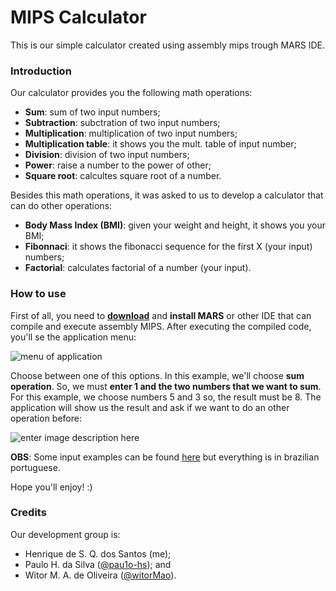
# MIPS Calculator
This is our simple calculator created using assembly mips trough MARS IDE. 
  
### Introduction
Our calculator provides you the following math operations:

 - **Sum**: sum of two input numbers;
 - **Subtraction**: subctration of two input numbers;
 - **Multiplication**: multiplication of two input numbers;
 - **Multiplication table**: it shows you the mult. table of input number;
 - **Division**: division of two input numbers;
 - **Power**: raise a number to the power of other;
 - **Square root**: calcultes square root of a number.
 
Besides this math operations, it was asked to us to develop a calculator  that can do other operations:
 - **Body Mass Index (BMI)**: given your weight and height, it shows you your BMI;
 - **Fibonnaci**: it shows the fibonacci sequence for the first X (your input) numbers;
 - **Factorial**: calculates factorial of a number (your input).
### How to use
First of all, you need to [**download**](https://courses.missouristate.edu/KenVollmar/MARS/download.htm) and **install MARS** or other IDE that can compile and execute assembly MIPS. After executing the compiled code, you'll se the application menu:

![menu of application](https://i.imgur.com/sGIHTJp.png)

Choose between one of this options. In this example, we'll choose **sum operation**. So, we must **enter 1 and the two numbers that we want to sum**. For this example, we choose numbers 5 and 3 so, the result must be 8. The application will show us the result and ask if we want to do an other operation before:

![enter image description here](https://i.imgur.com/qHplMLb.png)

**OBS**: Some input examples can be found [here](https://github.com/henriquesqs/Graduation-codes/blob/master/Organization%20and%20Architecture%20of%20Computer/Calculadora/casosTeste.txt) but everything is in brazilian portuguese.

Hope you'll enjoy! :)

### Credits
Our development group is:
 - Henrique de S. Q. dos Santos (me);
 - Paulo H. da Silva ([@pau1o-hs](https://github.com/pau1o-hs)); and
 - Witor M. A. de Oliveira ([@witorMao](https://github.com/witorMao)).
